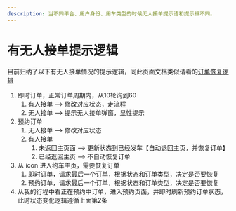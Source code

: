 ```yaml
---
description: 当不同平台、用户身份、用车类型的时候无人接单提示语和提示框不同。
---
```


# 有无人接单提示逻辑

目前归纳了以下有无人接单情况的提示逻辑，同此页面文档类似请看的[订单恢复逻辑](ding-dan-hui-fu-luo-ji.md)

1. 即时订单，正常订单周期内，从10轮询到60
   1. 有人接单 --&gt; 修改对应状态，走流程 
   2. 无人接单 --&gt; 提示无人接单弹窗，显性提示
2. 预约订单
   1. 无人接单 --&gt; 修改对应状态
   2. 有人接单
      1. 未返回主页面 --&gt; 更新状态到已经发车【自动退回主页，并恢复订单】
      2. 已经返回主页 --&gt; 不自动恢复订单
3. 从 icon 进入约车主页，需要恢复订单
   1. 即时订单，请求最后一个订单，根据状态和订单类型，决定是否要恢复
   2. 预约订单，请求最后一个订单，根据状态和订单类型，决定是否要恢复
4. 从我的行程中看正在预约中订单，进入预约页面，并即时刷新预约订单状态，此时状态变化逻辑遵循上面第2条



